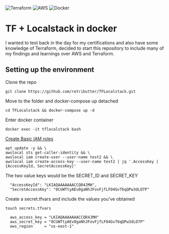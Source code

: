 ![Terraform](https://img.shields.io/badge/terraform-%235835CC.svg?style=for-the-badge&logo=terraform&logoColor=white)
![AWS](https://img.shields.io/badge/AWS-%23FF9900.svg?style=for-the-badge&logo=amazon-aws&logoColor=white)
![Docker](https://img.shields.io/badge/docker-%230db7ed.svg?style=for-the-badge&logo=docker&logoColor=white)

# TF + Localstack in docker

I wanted to test back in the day for my certifications and also have some knowledge of Terraform,
decided to start this repository to include many of my findings and learnings over AWS and Terraform.

## Setting up the environment
Clone the repo
```
git clone https://github.com/retributter/TFLocalstack.git
```
Move to the folder and docker-compose up detached
```
cd TFLocalstack && docker-compose up -d
```
Enter docker container 
```
docker exec -it tflocalstack bash
```
[Create Basic IAM roles](https://docs.localstack.cloud/user-guide/aws/iam/)
```
apt update -y && \
awslocal sts get-caller-identity && \
awslocal iam create-user --user-name test2 && \
awslocal iam create-access-key --user-name test2 | jq '.AccessKey | {AccessKeyId, SecretAccessKey}'
```
The two value keys would be the SECRET_ID and SECRET_KEY
```
  "AccessKeyId": "LKIAQAAAAAAACCQR4JMH",
  "SecretAccessKey": "0CUWTtyAEv0gaNhJFovFjfLFO4GvT6qQPw3dLO7P"
```
Create a secret.tfvars and include the values you've obtained
```
touch secrets.tfvars
```
```
  aws_access_key = "LKIAQAAAAAAACCQR4JMH"
  aws_secret_key = "0CUWTtyAEv0gaNhJFovFjfLFO4GvT6qQPw3dLO7P"
  aws_region     = "us-east-1"
```
